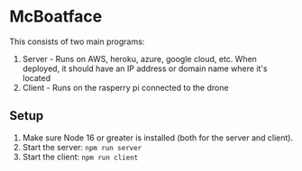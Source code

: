 # McBoatface

This consists of two main programs:

1. Server - Runs on AWS, heroku, azure, google cloud, etc. When deployed, it should have an IP address or domain name where it's located
2. Client - Runs on the rasperry pi connected to the drone

## Setup

1. Make sure Node 16 or greater is installed (both for the server and client).
2. Start the server: `npm run server`
3. Start the client: `npm run client`
